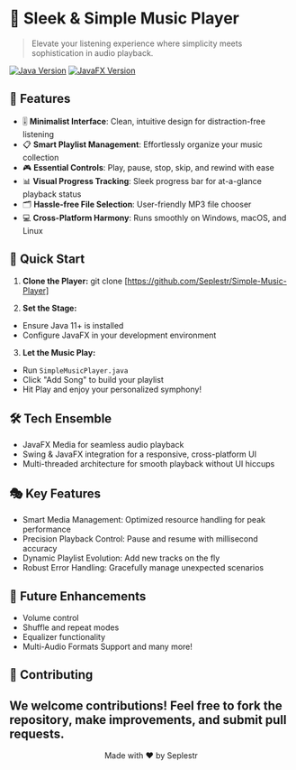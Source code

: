 # 🎵 Sleek & Simple Music Player

> Elevate your listening experience where simplicity meets sophistication in audio playback.

[![Java Version](https://img.shields.io/badge/Java-11%2B-orange)](https://www.oracle.com/java/technologies/javase-jdk11-downloads.html)
[![JavaFX Version](https://img.shields.io/badge/JavaFX-15.0.1-blue)](https://openjfx.io/)

## 🌟 Features

- 🎚️ **Minimalist Interface**: Clean, intuitive design for distraction-free listening
- 📋 **Smart Playlist Management**: Effortlessly organize your music collection
- 🎮 **Essential Controls**: Play, pause, stop, skip, and rewind with ease
- 📊 **Visual Progress Tracking**: Sleek progress bar for at-a-glance playback status
- 🗂️ **Hassle-free File Selection**: User-friendly MP3 file chooser
- 💻 **Cross-Platform Harmony**: Runs smoothly on Windows, macOS, and Linux

## 🚀 Quick Start

1. **Clone the Player:**
   git clone [https://github.com/Seplestr/Simple-Music-Player]
   
2. **Set the Stage:**
- Ensure Java 11+ is installed
- Configure JavaFX in your development environment

3. **Let the Music Play:**
- Run `SimpleMusicPlayer.java`
- Click "Add Song" to build your playlist
- Hit Play and enjoy your personalized symphony!

## 🛠️ Tech Ensemble

- JavaFX Media for seamless audio playback
- Swing & JavaFX integration for a responsive, cross-platform UI
- Multi-threaded architecture for smooth playback without UI hiccups

## 🎭 Key Features

- Smart Media Management: Optimized resource handling for peak performance
- Precision Playback Control: Pause and resume with millisecond accuracy
- Dynamic Playlist Evolution: Add new tracks on the fly
- Robust Error Handling: Gracefully manage unexpected scenarios

## 🔮 Future Enhancements

- Volume control
- Shuffle and repeat modes
- Equalizer functionality
- Multi-Audio Formats Support and many more!

## 🤝 Contributing

We welcome contributions! Feel free to fork the repository, make improvements, and submit pull requests.
------------------------------------------------------------------------------------------------------------
<p align="center">
Made with ❤️ by Seplestr
</p>
